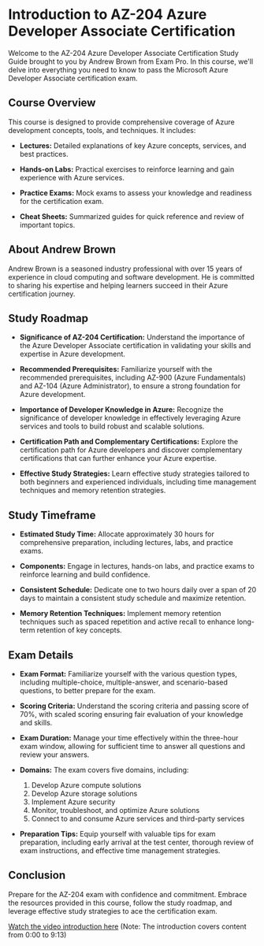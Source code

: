 # Introduction to AZ-204 Azure Developer Associate Certification

Welcome to the AZ-204 Azure Developer Associate Certification Study Guide brought to you by Andrew Brown from Exam Pro. In this course, we'll delve into everything you need to know to pass the Microsoft Azure Developer Associate certification exam.

## Course Overview

This course is designed to provide comprehensive coverage of Azure development concepts, tools, and techniques. It includes:

- **Lectures:** Detailed explanations of key Azure concepts, services, and best practices.
  
- **Hands-on Labs:** Practical exercises to reinforce learning and gain experience with Azure services.
  
- **Practice Exams:** Mock exams to assess your knowledge and readiness for the certification exam.
  
- **Cheat Sheets:** Summarized guides for quick reference and review of important topics.

## About Andrew Brown

Andrew Brown is a seasoned industry professional with over 15 years of experience in cloud computing and software development. He is committed to sharing his expertise and helping learners succeed in their Azure certification journey.

## Study Roadmap

- **Significance of AZ-204 Certification:** Understand the importance of the Azure Developer Associate certification in validating your skills and expertise in Azure development.
  
- **Recommended Prerequisites:** Familiarize yourself with the recommended prerequisites, including AZ-900 (Azure Fundamentals) and AZ-104 (Azure Administrator), to ensure a strong foundation for Azure development.
  
- **Importance of Developer Knowledge in Azure:** Recognize the significance of developer knowledge in effectively leveraging Azure services and tools to build robust and scalable solutions.
  
- **Certification Path and Complementary Certifications:** Explore the certification path for Azure developers and discover complementary certifications that can further enhance your Azure expertise.
  
- **Effective Study Strategies:** Learn effective study strategies tailored to both beginners and experienced individuals, including time management techniques and memory retention strategies.

## Study Timeframe

- **Estimated Study Time:** Allocate approximately 30 hours for comprehensive preparation, including lectures, labs, and practice exams.
  
- **Components:** Engage in lectures, hands-on labs, and practice exams to reinforce learning and build confidence.
  
- **Consistent Schedule:** Dedicate one to two hours daily over a span of 20 days to maintain a consistent study schedule and maximize retention.
  
- **Memory Retention Techniques:** Implement memory retention techniques such as spaced repetition and active recall to enhance long-term retention of key concepts.

## Exam Details

- **Exam Format:** Familiarize yourself with the various question types, including multiple-choice, multiple-answer, and scenario-based questions, to better prepare for the exam.
  
- **Scoring Criteria:** Understand the scoring criteria and passing score of 70%, with scaled scoring ensuring fair evaluation of your knowledge and skills.
  
- **Exam Duration:** Manage your time effectively within the three-hour exam window, allowing for sufficient time to answer all questions and review your answers.
  
- **Domains:** The exam covers five domains, including:
  1. Develop Azure compute solutions
  2. Develop Azure storage solutions
  3. Implement Azure security
  4. Monitor, troubleshoot, and optimize Azure solutions
  5. Connect to and consume Azure services and third-party services
  
- **Preparation Tips:** Equip yourself with valuable tips for exam preparation, including early arrival at the test center, thorough review of exam instructions, and effective time management strategies.

## Conclusion

Prepare for the AZ-204 exam with confidence and commitment. Embrace the resources provided in this course, follow the study roadmap, and leverage effective study strategies to ace the certification exam.

[Watch the video introduction here](https://youtu.be/jZx8PMQjobk?t=0&end=553) (Note: The introduction covers content from 0:00 to 9:13)
